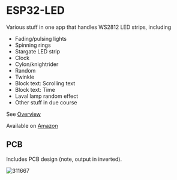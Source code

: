 # ESP32-LED

Various stuff in one app that handles WS2812 LED strips, including

- Fading/pulsing lights
- Spinning rings
- Stargate LED strip
- Clock
- Cylon/knightrider
- Random
- Twinkle
- Block text: Scrolling text
- Block text: Time
- Laval lamp random effect
- Other stuff in due course

See [Overview](Manuals/Overview.md)

Available on [Amazon](https://www.amazon.co.uk/dp/B0C1W1XJS8)

## PCB

Includes PCB design (note, output in inverted).

![311667](https://github.com/revk/ESP32-LED/assets/996983/41db1fb6-7f60-49eb-a38d-4297c6e6d450)
